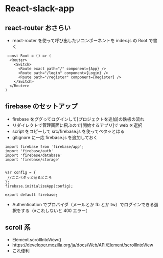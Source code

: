 # React-slack-app

## react-router おさらい

- react-router を使って呼び出したいコンポーネントを index.js の Root で書く

```
 const Root = () => (
  <Router>
    <Switch>
      <Route exact path="/" component={App} />
      <Route path="/login" component={Login} />
      <Route path="/register" component={Register} />
    </Switch>
  </Router>
)
```

## firebase のセットアップ

- firebase をググってログインして[プロジェクトを追加]の鉄板の流れ
- リダイレクトで管理画面に飛ぶので[開始するアプリ]で web を選択
- script をコピーして src/firebase.js を使ってペタッとはる
- gitignore に一応 firebase.js を追加しておく

```
import firebase from 'firebase/app';
import 'firebase/auth'
import 'firebase/database'
import 'firebase/storage'


var config = {
 //ここペタッと貼るところ
};
firebase.initializeApp(config);

export default firebase;
```

- Authentication でプロバイダ（メールとか fb とか tw）でログインできる選択をする（※これしないと 400 エラー）

## scroll 系

- Element.scrollIntoView()
- https://developer.mozilla.org/ja/docs/Web/API/Element/scrollIntoView
- これ便利
